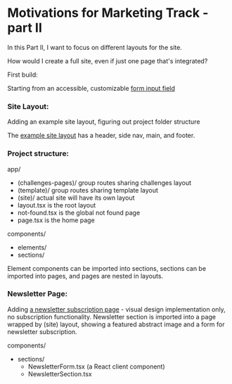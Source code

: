 # Motivations for Marketing Track - part II

In this Part II, I want to focus on different layouts for the site.

How would I create a full site, even if just one page that's integrated?

First build:

Starting from an accessible, customizable [form input field](https://marketing-track-ii.vercel.app/input-field)

### Site Layout:

Adding an example site layout, figuring out project folder structure

The [example site layout](https://marketing-track-ii.vercel.app/example) has a header, side nav, main, and footer.

### Project structure:

app/

- (challenges-pages)/ group routes sharing challenges layout
- (template)/ group routes sharing template layout
- (site)/ actual site will have its own layout
- layout.tsx is the root layout
- not-found.tsx is the global not found page
- page.tsx is the home page

components/

- elements/
- sections/

Element components can be imported into sections, sections can be imported into pages, and pages are nested in layouts.

### Newsletter Page:

Adding [a newsletter subscription page](https://marketing-track-ii.vercel.app/newsletter) - visual design implementation only, no subscription functionality. Newsletter section is imported into a page wrapped by (site) layout, showing a featured abstract image and a form for newsletter subscription.

components/

- sections/
  - NewsletterForm.tsx (a React client component)
  - NewsletterSection.tsx
